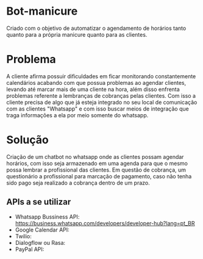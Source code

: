 # Bot-manicure
Criado com o objetivo de automatizar o agendamento de horários tanto quanto para a própria manicure quanto para as clientes.

# Problema
A cliente afirma possuir dificuldades em ficar monitorando constantemente calendários acabando com que possua problemas ao agendar clientes, levando até marcar mais de uma cliente na hora, além disso enfrenta problemas referente a lembranças de cobranças pelas clientes.
Com isso a cliente precisa de algo que já esteja integrado no seu local de comunicação com as clientes "Whatsapp" e com isso buscar meios de integração que traga informações a ela por meio somente do whatsapp.

# Solução
Criação de um chatbot no whatsapp onde as clientes possam agendar horários, com isso seja armazenado em uma agenda para que o mesmo possa lembrar a profissional das clientes. Em questão de cobrança, um questionário a profissional para marcação de pagamento, caso não tenha sido pago seja realizado a cobrança dentro de um prazo.

## APIs a se utilizar
- Whatsapp Bussiness API: https://business.whatsapp.com/developers/developer-hub?lang=pt_BR
- Google Calendar API:
- Twilio:
- Dialogflow ou Rasa:
- PayPal API:
